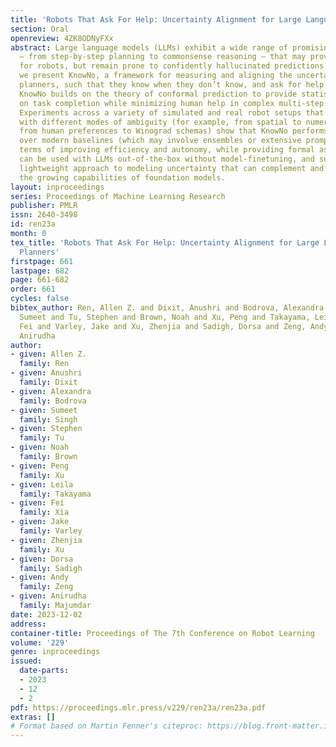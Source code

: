 ```yaml
---
title: 'Robots That Ask For Help: Uncertainty Alignment for Large Language Model Planners'
section: Oral
openreview: 4ZK8ODNyFXx
abstract: Large language models (LLMs) exhibit a wide range of promising capabilities
  — from step-by-step planning to commonsense reasoning — that may provide utility
  for robots, but remain prone to confidently hallucinated predictions. In this work,
  we present KnowNo, a framework for measuring and aligning the uncertainty of LLM-based
  planners, such that they know when they don’t know, and ask for help when needed.
  KnowNo builds on the theory of conformal prediction to provide statistical guarantees
  on task completion while minimizing human help in complex multi-step planning settings.
  Experiments across a variety of simulated and real robot setups that involve tasks
  with different modes of ambiguity (for example, from spatial to numeric uncertainties,
  from human preferences to Winograd schemas) show that KnowNo performs favorably
  over modern baselines (which may involve ensembles or extensive prompt tuning) in
  terms of improving efficiency and autonomy, while providing formal assurances. KnowNo
  can be used with LLMs out-of-the-box without model-finetuning, and suggests a promising
  lightweight approach to modeling uncertainty that can complement and scale with
  the growing capabilities of foundation models.
layout: inproceedings
series: Proceedings of Machine Learning Research
publisher: PMLR
issn: 2640-3498
id: ren23a
month: 0
tex_title: 'Robots That Ask For Help: Uncertainty Alignment for Large Language Model
  Planners'
firstpage: 661
lastpage: 682
page: 661-682
order: 661
cycles: false
bibtex_author: Ren, Allen Z. and Dixit, Anushri and Bodrova, Alexandra and Singh,
  Sumeet and Tu, Stephen and Brown, Noah and Xu, Peng and Takayama, Leila and Xia,
  Fei and Varley, Jake and Xu, Zhenjia and Sadigh, Dorsa and Zeng, Andy and Majumdar,
  Anirudha
author:
- given: Allen Z.
  family: Ren
- given: Anushri
  family: Dixit
- given: Alexandra
  family: Bodrova
- given: Sumeet
  family: Singh
- given: Stephen
  family: Tu
- given: Noah
  family: Brown
- given: Peng
  family: Xu
- given: Leila
  family: Takayama
- given: Fei
  family: Xia
- given: Jake
  family: Varley
- given: Zhenjia
  family: Xu
- given: Dorsa
  family: Sadigh
- given: Andy
  family: Zeng
- given: Anirudha
  family: Majumdar
date: 2023-12-02
address:
container-title: Proceedings of The 7th Conference on Robot Learning
volume: '229'
genre: inproceedings
issued:
  date-parts:
  - 2023
  - 12
  - 2
pdf: https://proceedings.mlr.press/v229/ren23a/ren23a.pdf
extras: []
# Format based on Martin Fenner's citeproc: https://blog.front-matter.io/posts/citeproc-yaml-for-bibliographies/
---
```

